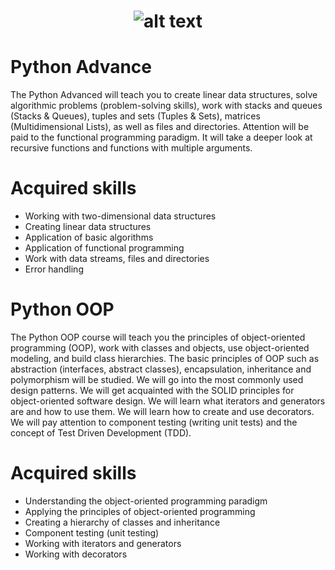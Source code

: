 # <p align="center"> ![alt text](https://github.com/Dimitrov-S-Dev-Python/SoftUni_Python_Advanced/blob/master/SoftUni-Logo.png) <p>
# Python Advance
The Python Advanced will teach you to create linear data structures, solve algorithmic problems (problem-solving skills), work with stacks and queues (Stacks & Queues), tuples and sets (Tuples & Sets), matrices (Multidimensional Lists), as well as files and directories. Attention will be paid to the functional programming paradigm. It will take a deeper look at recursive functions and functions with multiple arguments. 
# Acquired skills
- Working with two-dimensional data structures
- Creating linear data structures
- Application of basic algorithms
- Application of functional programming
- Work with data streams, files and directories
- Error handling
# Python OOP
The Python OOP course will teach you the principles of object-oriented programming (OOP), work with classes and objects, use object-oriented modeling, and build class hierarchies. The basic principles of OOP such as abstraction (interfaces, abstract classes), encapsulation, inheritance and polymorphism will be studied. We will go into the most commonly used design patterns. We will get acquainted with the SOLID principles for object-oriented software design. We will learn what iterators and generators are and how to use them. We will learn how to create and use decorators. We will pay attention to component testing (writing unit tests) and the concept of Test Driven Development (TDD).
# Acquired skills
- Understanding the object-oriented programming paradigm
- Applying the principles of object-oriented programming
- Creating a hierarchy of classes and inheritance
- Component testing (unit testing)
- Working with iterators and generators
- Working with decorators